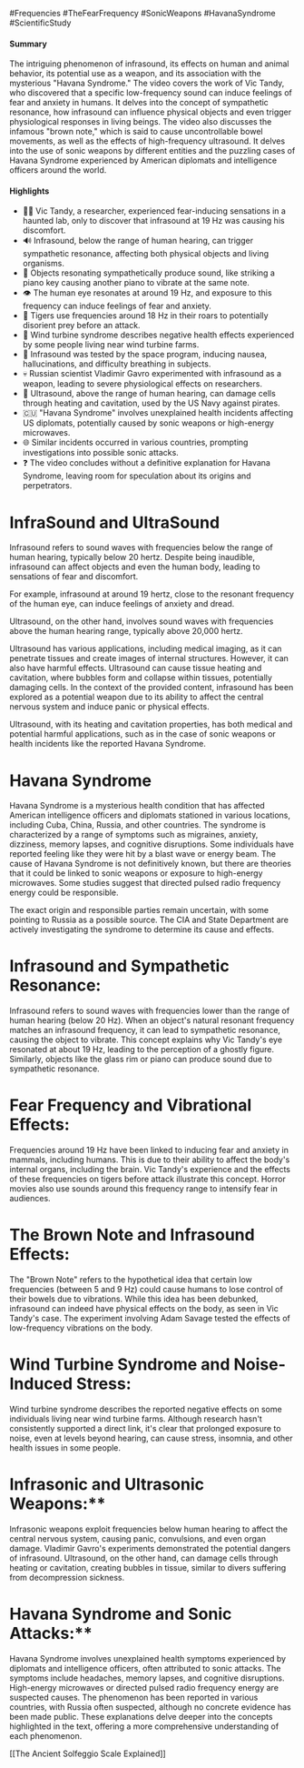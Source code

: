 #Frequencies #TheFearFrequency #SonicWeapons #HavanaSyndrome #ScientificStudy 
#### Summary
The intriguing phenomenon of infrasound, its effects on human and animal behavior, its potential use as a weapon, and its association with the mysterious "Havana Syndrome." The video covers the work of Vic Tandy, who discovered that a specific low-frequency sound can induce feelings of fear and anxiety in humans. It delves into the concept of sympathetic resonance, how infrasound can influence physical objects and even trigger physiological responses in living beings. The video also discusses the infamous "brown note," which is said to cause uncontrollable bowel movements, as well as the effects of high-frequency ultrasound. It delves into the use of sonic weapons by different entities and the puzzling cases of Havana Syndrome experienced by American diplomats and intelligence officers around the world.

#### Highlights
- 🕵️‍♂️ Vic Tandy, a researcher, experienced fear-inducing sensations in a haunted lab, only to discover that infrasound at 19 Hz was causing his discomfort.
- 🔊 Infrasound, below the range of human hearing, can trigger sympathetic resonance, affecting both physical objects and living organisms.
- 🎹 Objects resonating sympathetically produce sound, like striking a piano key causing another piano to vibrate at the same note.
- 👁️ The human eye resonates at around 19 Hz, and exposure to this frequency can induce feelings of fear and anxiety.
- 🐅 Tigers use frequencies around 18 Hz in their roars to potentially disorient prey before an attack.
- 💨 Wind turbine syndrome describes negative health effects experienced by some people living near wind turbine farms.
- 🚀 Infrasound was tested by the space program, inducing nausea, hallucinations, and difficulty breathing in subjects.
- 💀 Russian scientist Vladimir Gavro experimented with infrasound as a weapon, leading to severe physiological effects on researchers.
- 🌊 Ultrasound, above the range of human hearing, can damage cells through heating and cavitation, used by the US Navy against pirates.
- 🇨🇺 "Havana Syndrome" involves unexplained health incidents affecting US diplomats, potentially caused by sonic weapons or high-energy microwaves.
- 🌐 Similar incidents occurred in various countries, prompting investigations into possible sonic attacks.
- ❓ The video concludes without a definitive explanation for Havana Syndrome, leaving room for speculation about its origins and perpetrators.

# InfraSound and UltraSound

Infrasound refers to sound waves with frequencies below the range of human hearing, typically below 20 hertz. Despite being inaudible, infrasound can affect objects and even the human body, leading to sensations of fear and discomfort. 

For example, infrasound at around 19 hertz, close to the resonant frequency of the human eye, can induce feelings of anxiety and dread. 

Ultrasound, on the other hand, involves sound waves with frequencies above the human hearing range, typically above 20,000 hertz. 

Ultrasound has various applications, including medical imaging, as it can penetrate tissues and create images of internal structures. However, it can also have harmful effects. Ultrasound can cause tissue heating and cavitation, where bubbles form and collapse within tissues, potentially damaging cells. In the context of the provided content, infrasound has been explored as a potential weapon due to its ability to affect the central nervous system and induce panic or physical effects. 

Ultrasound, with its heating and cavitation properties, has both medical and potential harmful applications, such as in the case of sonic weapons or health incidents like the reported Havana Syndrome.

# Havana Syndrome

Havana Syndrome is a mysterious health condition that has affected American intelligence officers and diplomats stationed in various locations, including Cuba, China, Russia, and other countries. The syndrome is characterized by a range of symptoms such as migraines, anxiety, dizziness, memory lapses, and cognitive disruptions. Some individuals have reported feeling like they were hit by a blast wave or energy beam. The cause of Havana Syndrome is not definitively known, but there are theories that it could be linked to sonic weapons or exposure to high-energy microwaves. Some studies suggest that directed pulsed radio frequency energy could be responsible. 

The exact origin and responsible parties remain uncertain, with some pointing to Russia as a possible source. The CIA and State Department are actively investigating the syndrome to determine its cause and effects.

# **Infrasound and Sympathetic Resonance:** 

Infrasound refers to sound waves with frequencies lower than the range of human hearing (below 20 Hz). When an object's natural resonant frequency matches an infrasound frequency, it can lead to sympathetic resonance, causing the object to vibrate. This concept explains why Vic Tandy's eye resonated at about 19 Hz, leading to the perception of a ghostly figure. Similarly, objects like the glass rim or piano can produce sound due to sympathetic resonance. 
# **Fear Frequency and Vibrational Effects:** 

Frequencies around 19 Hz have been linked to inducing fear and anxiety in mammals, including humans. This is due to their ability to affect the body's internal organs, including the brain. Vic Tandy's experience and the effects of these frequencies on tigers before attack illustrate this concept. Horror movies also use sounds around this frequency range to intensify fear in audiences. 
# **The Brown Note and Infrasound Effects:** 
 
 The "Brown Note" refers to the hypothetical idea that certain low frequencies (between 5 and 9 Hz) could cause humans to lose control of their bowels due to vibrations. While this idea has been debunked, infrasound can indeed have physical effects on the body, as seen in Vic Tandy's case. The experiment involving Adam Savage tested the effects of low-frequency vibrations on the body. 

# **Wind Turbine Syndrome and Noise-Induced Stress:**
 
 Wind turbine syndrome describes the reported negative effects on some individuals living near wind turbine farms. Although research hasn't consistently supported a direct link, it's clear that prolonged exposure to noise, even at levels beyond hearing, can cause stress, insomnia, and other health issues in some people. 
# Infrasonic and Ultrasonic Weapons:** 

Infrasonic weapons exploit frequencies below human hearing to affect the central nervous system, causing panic, convulsions, and even organ damage. Vladimir Gavro's experiments demonstrated the potential dangers of infrasound. Ultrasound, on the other hand, can damage cells through heating or cavitation, creating bubbles in tissue, similar to divers suffering from decompression sickness. 

# Havana Syndrome and Sonic Attacks:** 

Havana Syndrome involves unexplained health symptoms experienced by diplomats and intelligence officers, often attributed to sonic attacks. The symptoms include headaches, memory lapses, and cognitive disruptions. High-energy microwaves or directed pulsed radio frequency energy are suspected causes. The phenomenon has been reported in various countries, with Russia often suspected, although no concrete evidence has been made public. These explanations delve deeper into the concepts highlighted in the text, offering a more comprehensive understanding of each phenomenon.

[[The Ancient Solfeggio Scale Explained]]
